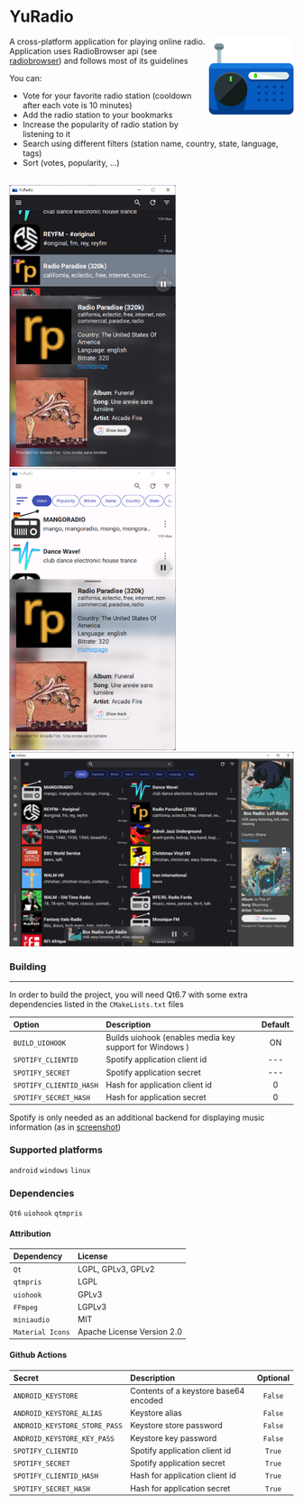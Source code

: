 # YuRadio

<img src="src/YuRadioContents/images/shortwave.svg" align="right"
     alt="YuRadio Logo" width="150" height="150">

A cross-platform application for playing online radio.\
Application uses RadioBrowser api (see [radiobrowser](https://api.radio-browser.info/))
and follows most of its guidelines

You can:

- Vote for your favorite radio station (cooldown after each vote is 10 minutes)
- Add the radio station to your bookmarks
- Increase the popularity of radio station by listening to it
- Search using different filters (station name, country, state, language, tags)
- Sort (votes, popularity, ...)

\
<img src="doc/screenshot-dark.png" height="500">
<a id="screenshot-light">
<img src="doc/screenshot-light.png" height="500">
</a>
<img src="doc/screenshot-desktop-dark.png" width="800">

### Building

---

In order to build the project, you will need Qt6.7 with some extra dependencies
listed in the `CMakeLists.txt` files

| Option                  | Description                                             | Default |
| :---------------------- | :------------------------------------------------------ | :-----: |
| `BUILD_UIOHOOK`         | Builds uiohook (enables media key support for Windows ) |   ON    |
| `SPOTIFY_CLIENTID`      | Spotify application client id                           |   ---   |
| `SPOTIFY_SECRET`        | Spotify application secret                              |   ---   |
| `SPOTIFY_CLIENTID_HASH` | Hash for application client id                          |    0    |
| `SPOTIFY_SECRET_HASH`   | Hash for application secret                             |    0    |

Spotify is only needed as an additional backend for displaying music information (as in [screenshot](#screenshot-light))

### Supported platforms

`android` `windows` `linux`

### Dependencies

`Qt6` `uiohook` `qtmpris`

#### Attribution

| Dependency       | License                    |
| :--------------- | :------------------------- |
| `Qt`             | LGPL, GPLv3, GPLv2         |
| `qtmpris`        | LGPL                       |
| `uiohook`        | GPLv3                      |
| `FFmpeg`         | LGPLv3                     |
| `miniaudio`      | MIT                        |
| `Material Icons` | Apache License Version 2.0 |

#### Github Actions

| Secret                        | Description                           | Optional |
| :---------------------------- | :------------------------------------ | :------: |
| `ANDROID_KEYSTORE`            | Contents of a keystore base64 encoded | `False`  |
| `ANDROID_KEYSTORE_ALIAS`      | Keystore alias                        | `False`  |
| `ANDROID_KEYSTORE_STORE_PASS` | Keystore store password               | `False`  |
| `ANDROID_KEYSTORE_KEY_PASS`   | Keystore key password                 | `False`  |
| `SPOTIFY_CLIENTID`            | Spotify application client id         |  `True`  |
| `SPOTIFY_SECRET`              | Spotify application secret            |  `True`  |
| `SPOTIFY_CLIENTID_HASH`       | Hash for application client id        |  `True`  |
| `SPOTIFY_SECRET_HASH`         | Hash for application secret           |  `True`  |
